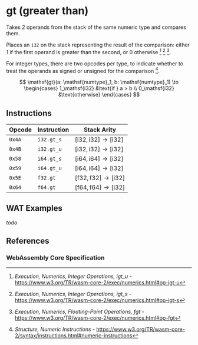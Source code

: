 
# gt (greater than)

Takes 2 operands from the stack of the same numeric type and compares them.

Places an `i32` on the stack representing the result of the comparison: either 1 if the first operand is greater than the second, or 0 otherwise [^§4.3.2-igt-u] [^§4.3.2-igt-s] [^§4.3.3-fgt].

For integer types, there are two opcodes per type, to indicate whether to treat the operands as signed or unsigned for the comparison [^§2.4.1].

$$
\mathsf{gt}(a: \mathsf{numtype}_1, b: \mathsf{numtype}_1) \to \begin{cases}
  1_\mathsf{i32} &\text{if } a > b \\
  0_\mathsf{i32} &\text{otherwise}
\end{cases}
$$



## Instructions

| Opcode | Instruction | Stack Arity |
|--------|-------------|-----------|
| `0x4A` | `i32.gt_s`  | $[ \mathsf{i32}, \mathsf{i32} ] \to [ \mathsf{i32} ]$ |
| `0x4B` | `i32.gt_u`  | $[ \mathsf{i32}, \mathsf{i32} ] \to [ \mathsf{i32} ]$ |
| `0x58` | `i64.gt_s`  | $[ \mathsf{i64}, \mathsf{i64} ] \to [ \mathsf{i32} ]$ |
| `0x59` | `i64.gt_u`  | $[ \mathsf{i64}, \mathsf{i64} ] \to [ \mathsf{i32} ]$ |
| `0x5E` | `f32.gt`    | $[ \mathsf{f32}, \mathsf{f32} ] \to [ \mathsf{i32} ]$ |
| `0x64` | `f64.gt`    | $[ \mathsf{f64}, \mathsf{f64} ] \to [ \mathsf{i32} ]$ |



## WAT Examples

_todo_


## References

### WebAssembly Core Specification

[^§2.4.1]: _Structure, Numeric Instructions_ - <https://www.w3.org/TR/wasm-core-2/syntax/instructions.html#numeric-instructions>
[^§4.3.2-igt-u]: _Execution, Numerics, Integer Operations, igt_u_ - <https://www.w3.org/TR/wasm-core-2/exec/numerics.html#op-igt-u>
[^§4.3.2-igt-s]: _Execution, Numerics, Integer Operations, igt_s_ - <https://www.w3.org/TR/wasm-core-2/exec/numerics.html#op-igt-s>
[^§4.3.3-fgt]: _Execution, Numerics, Floating-Point Operations, fgt_ - <https://www.w3.org/TR/wasm-core-2/exec/numerics.html#op-fgt>

